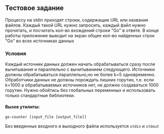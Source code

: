 <h2>Тестовое задание</h2>
Процессу на stdin приходят строки, содержащие URL или названия файлов. Каждый такой URL нужно запросить, каждый файл нужно прочитать, и посчитать кол-во вхождений строки "Go" в ответе. В конце работы приложение выводит на экран общее кол-во найденных строк "Go" во всех источниках данных

<h3>Условия</h3>
Каждый источник данных должен начать обрабатываться сразу после вычитывания и параллельно с вычитыванием следующего. Источники должны обрабатываться параллельно,но не более k=5 одновременно. Обработчики данных не должны порождать лишних горутин, т.е. если k=1000 а обрабатываемых источников нет, не должно создаваться 1000 горутин. Нужно обойтись без глобальных переменных и использовать только стандартные библиотеки.
<h4>Вызов утилиты:</h4>

`go-counter [input_file [output_file]]`

Без введенных входного и выходного файла используется `stdin` и `stdout`
